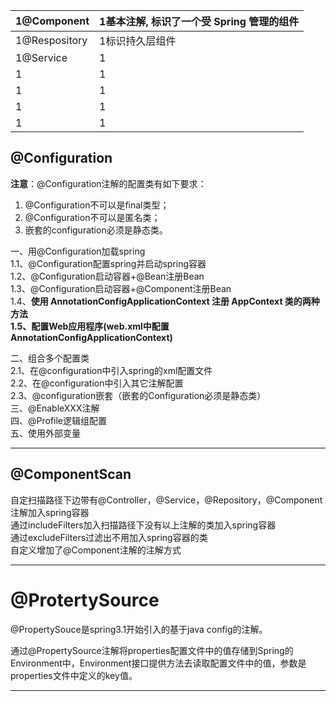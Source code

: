 | 1@Component | 1基本注解, 标识了一个受 Spring 管理的组件 |
| :--- | :--- |
| 1@Respository | 1标识持久层组件 |
| 1@Service | 1 |
| 1 | 1 |
| 1 | 1 |
| 1 | 1 |
| 1 | 1 |

## 

## 

## 

## @Configuration

**注意**：@Configuration注解的配置类有如下要求：

1. @Configuration不可以是final类型；
2. @Configuration不可以是匿名类；
3. 嵌套的configuration必须是静态类。

一、用@Configuration加载spring  
1.1、@Configuration配置spring并启动spring容器  
1.2、@Configuration启动容器+@Bean注册Bean  
1.3、@Configuration启动容器+@Component注册Bean  
1.4、**使用 AnnotationConfigApplicationContext 注册 AppContext 类的两种方法  
1.5、配置Web应用程序\(web.xml中配置AnnotationConfigApplicationContext\)**

二、组合多个配置类  
2.1、在@configuration中引入spring的xml配置文件  
2.2、在@configuration中引入其它注解配置  
2.3、@configuration嵌套（嵌套的Configuration必须是静态类）  
三、@EnableXXX注解  
四、@Profile逻辑组配置  
五、使用外部变量

---

## **@ComponentScan**

自定扫描路径下边带有@Controller，@Service，@Repository，@Component注解加入spring容器  
通过includeFilters加入扫描路径下没有以上注解的类加入spring容器  
通过excludeFilters过滤出不用加入spring容器的类  
自定义增加了@Component注解的注解方式

---

# @ProtertySource

@PropertySouce是spring3.1开始引入的基于java config的注解。

通过@PropertySource注解将properties配置文件中的值存储到Spring的 Environment中，Environment接口提供方法去读取配置文件中的值，参数是properties文件中定义的key值。

---



